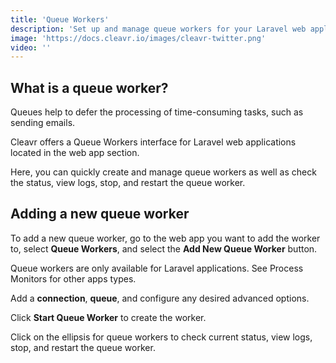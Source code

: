 ```yaml
---
title: 'Queue Workers'
description: 'Set up and manage queue workers for your Laravel web applications.'
image: 'https://docs.cleavr.io/images/cleavr-twitter.png'
video: ''
---
```


## What is a queue worker?
Queues help to defer the processing of time-consuming tasks, such as sending emails. 

Cleavr offers a Queue Workers interface for Laravel web applications located in the web app section. 

Here, you can quickly create and manage queue workers as well as check the status, view logs, stop, and restart the queue worker. 

## Adding a new queue worker
To add a new queue worker, go to the web app you want to add the worker to, select **Queue Workers**, and select the **Add New Queue Worker** button.

<base-alert>
Queue workers are only available for Laravel applications. See Process Monitors for other apps types. 
</base-alert>

Add a **connection**, **queue**, and configure any desired advanced options. 

Click **Start Queue Worker** to create the worker. 

Click on the ellipsis for queue workers to check current status, view logs, stop, and restart the queue worker. 
